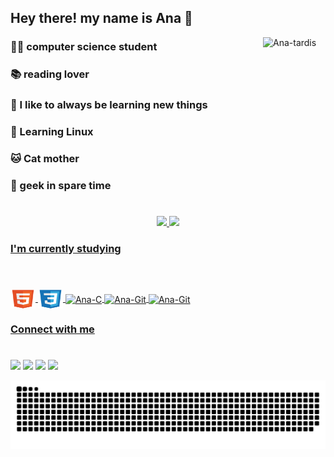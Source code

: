 ## Hey there! my name is Ana 👋
<p>
<img align="right" alt="Ana-tardis" height="100" width="100" src="https://cdn.discordapp.com/attachments/937684872590401559/1001557265259712612/output-onlinegiftools.gif"> 
</p>

### 👩‍💻 computer science student
### 📚 reading lover
### 🎨 I like to always be learning new things
### 🐧 Learning Linux
### 🐱 Cat mother
### 🖖 geek in spare time
 
#

<div align="center">
  <a href="https://github.com/Anad4rc">
  <img height="180em" src="https://github-readme-stats.vercel.app/api?username=Anad4rc&show_icons=true&theme=material-palenight&include_all_commits=true&count_private=true"/>
    <img height="180em" src="https://github-readme-stats.vercel.app/api/top-langs/?username=Anad4rc&theme=material-palenight"/>
</div>
  
  ### I'm currently studying
  
  # 
  
<div style="display: inline_block"><br>
  <img align="center" alt="Ana-HTML" height="30" width="40" src="https://raw.githubusercontent.com/devicons/devicon/master/icons/html5/html5-original.svg">
  <img align="center" alt="Ana-CSS" height="30" width="40" src="https://raw.githubusercontent.com/devicons/devicon/master/icons/css3/css3-original.svg">
  <img align="center" alt="Ana-C" height="30" width="40" src="https://raw.githubusercontent.com/jmnote/z-icons/master/svg/c.svg">
  <img align="center" alt="Ana-Git" height="30" width="40" src="https://raw.githubusercontent.com/jmnote/z-icons/master/svg/git.svg">
  <img align="center" alt="Ana-Git" height="50" width="60" src="https://cdn.jsdelivr.net/gh/devicons/devicon/icons/java/java-original-wordmark.svg" />
          

          
          
          
          
</div>

### Connect with me

#

<div>
  <a href="https://www.linkedin.com/in/ana-d-arc-20205221a/" target="_blank"><img src="https://img.shields.io/badge/-LinkedIn-%230077B5?style=for-the-badge&logo=linkedin&logoColor=white"></a> 
  <a href="https://mail.google.com/mail" target="_blank" ><img src="https://img.shields.io/badge/Gmail-D14836?style=for-the-badge&logo=gmail&logoColor=white"></a>
  <a href="https://www.twitch.tv/code_kenobi" target="_blank"><img src="https://img.shields.io/badge/Twitch-9146FF?style=for-the-badge&logo=twitch&logoColor=white"></a>
   <a href="https://codepen.io/Ana_D" target="_blank"><img src="https://img.shields.io/badge/Codepen-000000?style=for-the-badge&logo=codepen&logoColor=white"></a> 
</div>
  
![snake gif](https://raw.githubusercontent.com/platane/snk/output/github-contribution-grid-snake-dark.svg)


